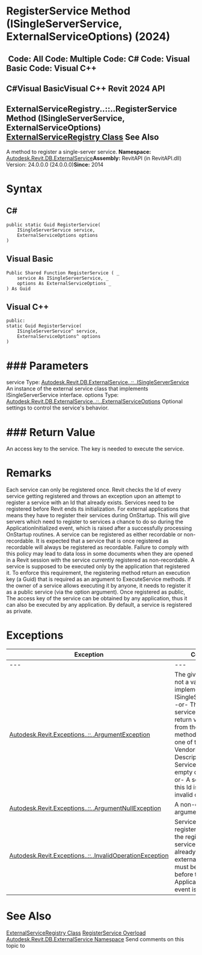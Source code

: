 # RegisterService Method (ISingleServerService, ExternalServiceOptions) (2024)

﻿
 Code: All Code: Multiple Code: C# Code: Visual Basic Code: Visual C++   
---  
C#Visual BasicVisual C++
Revit 2024 API  
---  
ExternalServiceRegistry..::..RegisterService Method (ISingleServerService, ExternalServiceOptions)  
[ExternalServiceRegistry Class](fa14442f-3d47-2c21-467c-6d19e4cc0d9e.md "ExternalServiceRegistry Class") See Also  
---  
A method to register a single-server service. 
**Namespace:** [Autodesk.Revit.DB.ExternalService](a88f2d1d-c02f-a901-9543-44e4b5dd5fc9.md "Autodesk.Revit.DB.ExternalService Namespace")**Assembly:** RevitAPI (in RevitAPI.dll) Version: 24.0.0.0 (24.0.0.0)**Since:** 2014 
# Syntax
C#  
---  
```text
public static Guid RegisterService(
	ISingleServerService service,
	ExternalServiceOptions options
)
```
  
Visual Basic  
---  
```text
Public Shared Function RegisterService ( _
	service As ISingleServerService, _
	options As ExternalServiceOptions _
) As Guid
```
  
Visual C++  
---  
```text
public:
static Guid RegisterService(
	ISingleServerService^ service, 
	ExternalServiceOptions^ options
)
```
  
# ### Parameters
service
    Type: [Autodesk.Revit.DB.ExternalService..::..ISingleServerService](ae967a42-6490-07ed-7976-71d324d250c4.md "ISingleServerService Interface") An instance of the external service class that implements ISingleServerService interface. 
options
    Type: [Autodesk.Revit.DB.ExternalService..::..ExternalServiceOptions](80467d42-3f13-de3e-cd06-bf3b43afefe0.md "ExternalServiceOptions Class") Optional settings to control the service's behavior. 
# ### Return Value
An access key to the service. The key is needed to execute the service. 
# Remarks
Each service can only be registered once. Revit checks the Id of every service getting registered and throws an exception upon an attempt to register a service with an Id that already exists. 
Services need to be registered before Revit ends its initialization. For external applications that means they have to register their services during OnStartup. This will give servers which need to register to services a chance to do so during the ApplicationInitialized event, which is raised after a successfully processing OnStartup routines. 
A service can be registered as either recordable or non-recordable. It is expected that a service that is once registered as recordable will always be registered as recordable. Failure to comply with this policy may lead to data loss in some documents when they are opened in a Revit session with the service currently registered as non-recordable. 
A service is supposed to be executed only by the application that registered it. To enforce this requirement, the registering method return an execution key (a Guid) that is required as an argument to ExecuteService methods. If the owner of a service allows executing it by anyone, it needs to register it as a public service (via the option argument). Once registered as public, The access key of the service can be obtained by any application, thus it can also be executed by any application. By default, a service is registered as private. 
# Exceptions
| Exception | Condition |
| --- | --- |
| --- | --- |
| [Autodesk.Revit.Exceptions..::..ArgumentException](2e6e4206-97a8-dd4b-df5d-4269f4bb6088.md "ArgumentException Class") | The given service is not a valid implementation of ISingleServerService. -or- The given service does not return valid values from the interface methods. At least one of the Name, VendorId, Description, and ServiceId is either empty or invalid. -or- A service with this Id is either invalid or not unique. |
| [Autodesk.Revit.Exceptions..::..ArgumentNullException](631e1424-60f4-929b-4e52-dda9dcd26316.md "ArgumentNullException Class") | A non-optional argument was null |
| [Autodesk.Revit.Exceptions..::..InvalidOperationException](9e715f03-3884-e539-4dd6-8d7545733adc.md "InvalidOperationException Class") | Service cannot be registered because the registry of services has been already closed. All external services must be registered before the ApplicationInitialized event is raised. |

# See Also
[ExternalServiceRegistry Class](fa14442f-3d47-2c21-467c-6d19e4cc0d9e.md "ExternalServiceRegistry Class")
[RegisterService Overload](6d690a5d-62c5-958c-842e-620a49421c1c.md "RegisterService Method")
[Autodesk.Revit.DB.ExternalService Namespace](a88f2d1d-c02f-a901-9543-44e4b5dd5fc9.md "Autodesk.Revit.DB.ExternalService Namespace")
Send comments on this topic to 